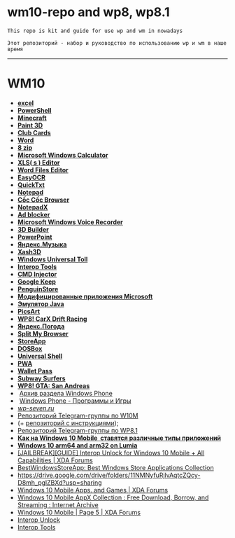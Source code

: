 # wm10-repo and wp8, wp8.1
```
This repo is kit and guide for use wp and wm in nowadays
```
```
Этот репозиторий - набор и руководство по использованию wp и wm в наше время
```
---
# WM10
- [**excel**](https://4pda.to/forum/index.php?showtopic=967686)
- [**PowerShell**](https://4pda.to/forum/index.php?showtopic=1017320)
- [**Minecraft**](https://4pda.to/forum/index.php?showtopic=986337)
- [**Paint 3D**](https://4pda.to/forum/index.php?showtopic=1016239)
- [**Club Cards**](https://4pda.to/forum/index.php?showtopic=1013474)
- [**Word**](https://4pda.to/forum/index.php?showtopic=967694)
- [**8 zip**](https://4pda.to/forum/index.php?showtopic=898846&view=findpost&p=88659916)
- [**Microsoft Windows Calculator**](https://4pda.to/forum/index.php?showtopic=999423)
- [**XLS( s ) Editor**](https://4pda.to/forum/index.php?showtopic=814183)
- [**Word Files Editor**](https://4pda.to/forum/index.php?showtopic=814181)
- [**EasyOCR**](https://4pda.to/forum/index.php?showtopic=987375)
- [**QuickTxt**](https://4pda.to/forum/index.php?showtopic=1011274)
- [**Notepad**](https://4pda.to/forum/index.php?showtopic=1010642)
- [**Cốc Cốc Browser**](https://4pda.to/forum/index.php?showtopic=787895)
- [**NotepadX**](https://4pda.to/forum/index.php?showtopic=765558)
- [**Ad blocker**](https://4pda.to/forum/index.php?showtopic=834343)
- [**Microsoft Windows Voice Recorder**](https://4pda.to/forum/index.php?showtopic=999694)
- [**3D Builder**](https://4pda.to/forum/index.php?showtopic=991472)
- [**PowerPoint**](https://4pda.to/forum/index.php?showtopic=967696)
- [**Яндекс.Музыка**](https://4pda.to/forum/index.php?showtopic=1072952)
- [**Xash3D**](https://4pda.to/forum/index.php?showtopic=1052682)
- [**Windows Universal Toll**](https://4pda.to/forum/index.php?showtopic=1077543)
- [**Interop Tools**](https://4pda.to/forum/index.php?showtopic=767798)
- [**CMD Injector**](https://4pda.to/forum/index.php?showtopic=1078745)
- [**Google Keep**](https://4pda.to/forum/index.php?showtopic=1081266)
- [**PenguinStore**](https://4pda.to/forum/index.php?showtopic=1022910)
- [**Модифицированные приложения Microsoft**](https://4pda.to/forum/index.php?showtopic=987657)
- [**Эмулятор Java**](https://4pda.to/forum/index.php?showtopic=1079673)
- [**PicsArt**](https://4pda.to/forum/index.php?showtopic=1078667)
- [**WP8! CarX Drift Racing**](https://4pda.to/forum/index.php?showtopic=600475)
- [**Яндекс.Погода**](https://4pda.to/forum/index.php?showtopic=1077617)
- [**Split My Browser**](https://4pda.to/forum/index.php?showtopic=1076277)
- [**StoreApp**](https://4pda.to/forum/index.php?showtopic=1076187)
- [**DOSBox**](https://4pda.to/forum/index.php?showtopic=751109)
- [**Universal Shell**](https://4pda.to/forum/index.php?showtopic=1072615)
- [**PWA**](https://4pda.to/forum/index.php?showtopic=1026174)
- [**Wallet Pass**](https://4pda.to/forum/index.php?showtopic=930499)
- [**Subway Surfers**](https://4pda.to/forum/index.php?showtopic=528569)
- [**WP8! GTA: San Andreas**](https://4pda.to/forum/index.php?showtopic=541641)
-  [Архив раздела Windows Phone](https://4pda.to/forum/index.php?showforum=418)
-  [Windows Phone - Программы и Игры](https://4pda.to/forum/index.php?showforum=356)
- [*wp-seven.ru*](https://wp-seven.ru/)
- [Репозиторий Telegram-группы по W10M](https://4pda.to/stat/go?u=https%3A%2F%2Fmega.nz%2Ffolder%2FSKZxnQAR%23EvlQqjMIVQwoxcje9r-jAw&e=95727196&f=https%3A%2F%2F4pda.to%2Fforum%2Findex.php%3Fshowtopic%3D990430 "Ссылка") 
- (+ [репозиторий с инструкциями](https://4pda.to/stat/go?u=https%3A%2F%2Fmega.nz%2Ffolder%2FKB4ARBqa%23TEjrD2Lk47uI0CBhBPO9tQ&e=95727196&f=https%3A%2F%2F4pda.to%2Fforum%2Findex.php%3Fshowtopic%3D990430 "Ссылка"));  
- [Репозиторий Telegram-группы по WP8.1](https://4pda.to/stat/go?u=https%3A%2F%2Fmega.nz%2F%23F!GBYg3aDC!gZQXiuRxtLm41V5eExU9xw&e=95727196&f=https%3A%2F%2F4pda.to%2Fforum%2Findex.php%3Fshowtopic%3D990430 "Ссылка")
- [**Как на Windows 10 Mobile  ставятся различные типы приложений**](https://4pda.to/forum/index.php?showtopic=990430)
- [**Windows 10 arm64 and arm32 on Lumia**](https://4pda.to/forum/index.php?showtopic=952858)
- [[JAILBREAK][GUIDE] Interop Unlock for Windows 10 Mobile + All Capabilities | XDA Forums](https://xdaforums.com/t/jailbreak-guide-interop-unlock-for-windows-10-mobile-all-capabilities.3178140/)
- [BestWindowsStoreApp: Best Windows Store Applications Collection](https://github.com/allenk/BestWindowsStoreApp)
- https://drive.google.com/drive/folders/11NMNyfuRjlvAqtcZQcy-D8mh_pglZBXd?usp=sharing
- [Windows 10 Mobile Apps. and Games | XDA Forums](https://xdaforums.com/f/windows-10-mobile-apps-and-games.5889/)
- [Windows 10 Mobile AppX Collection : Free Download, Borrow, and Streaming : Internet Archive](https://archive.org/details/Win10APPXCollection)
- [Windows 10 Mobile | Page 5 | XDA Forums](https://xdaforums.com/f/windows-10-mobile.4421/page-5)
- [Interop Unlock](https://4pda.to/stat/go?u=https%3A%2F%2Fweb.archive.org%2Fweb%2F20200803113719%2Fhttps%3A%2F%2Fwp-seven.ru%2Finstruktsii%2Fsystem%2Fwindows-mobile-system%2Finterop-unlock-na-lumia-w10m-bez-pk.html&e=95727196&f=https%3A%2F%2F4pda.to%2Fforum%2Findex.php%3Fshowtopic%3D990430 "Ссылка")
- [Interop Tools](https://4pda.to/stat/go?u=https%3A%2F%2Fweb.archive.org%2Fweb%2F20221214120908%2Fhttps%3A%2F%2Fwp-seven.ru%2Finstruktsii%2Fsystem%2Fwindows-mobile-system%2Fkak-ustanovit-interop-tools.html&e=95727196&f=https%3A%2F%2F4pda.to%2Fforum%2Findex.php%3Fshowtopic%3D990430 "Ссылка")
  
